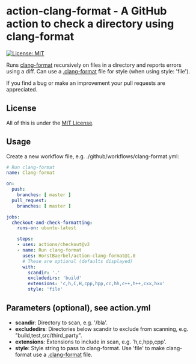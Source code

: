 # action-clang-format - A GitHub action to check a directory using clang-format

[![License: MIT](https://img.shields.io/badge/License-MIT-yellow.svg)](https://opensource.org/licenses/MIT)

Runs [clang-format](https://clang.llvm.org/docs/ClangFormat.html) recursively on files in a directory and reports errors using a diff. Can use a [.clang-format](https://clang.llvm.org/docs/ClangFormatStyleOptions.html) file for style (when using style: 'file').

If you find a bug or make an improvement your pull requests are appreciated.

## License

All of this is under the [MIT License](LICENSE).

## Usage

Create a new workflow file, e.g. ./github/workflows/clang-format.yml:

```yaml
# Run clang-format
name: Clang-format

on:
  push:
    branches: [ master ]
  pull_request:
    branches: [ master ]

jobs:
  checkout-and-check-formatting:
    runs-on: ubuntu-latest

    steps:
    - uses: actions/checkout@v2
    - name: Run clang-format
      uses: HorstBaerbel/action-clang-format@1.0
      # These are optional (defaults displayed)
      with:
        scandir: '.'
        excludedirs: 'build'
        extensions: 'c,h,C,H,cpp,hpp,cc,hh,c++,h++,cxx,hxx'
        style: 'file'
```

## Parameters (optional), see action.yml

* **scandir**: Directory to scan, e.g. '/bla'.
* **excludedirs**: Directories below scandir to exclude from scanning, e.g. "build,test,src/third_party".
* **extensions**: Extensions to include in scan, e.g. 'h,c,hpp,cpp'.
* **style**: Style string to pass to clang-format. Use 'file' to make clang-format use a [.clang-format](https://clang.llvm.org/docs/ClangFormatStyleOptions.html) file.
